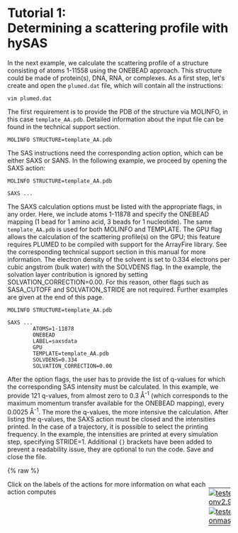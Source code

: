 # Tutorial 1:<br>Determining a scattering profile with hySAS 

In the next example, we calculate the scattering profile of a structure consisting of atoms 1-11558 using the ONEBEAD approach. This structure could be made of protein(s), DNA, RNA, or complexes. As a first step, let's create and open the `plumed.dat` file, which will contain all the instructions:

```
vim plumed.dat
```
The first requirement is to provide the PDB of the structure via MOLINFO, in this case `template_AA.pdb`. Detailed information about the input file can be found in the technical support section.
```
MOLINFO STRUCTURE=template_AA.pdb
```
The SAS instructions need the corresponding action option, which can be either SAXS or SANS. In the following example, we proceed by opening the SAXS action:
```
MOLINFO STRUCTURE=template_AA.pdb

SAXS ...
```
The SAXS calculation options must be listed with the appropriate flags, in any order. Here, we include atoms 1-11878 and specify the ONEBEAD mapping (1 bead for 1 amino acid, 3 beads for 1 nucleotide). The same `template_AA.pdb` is used for both MOLINFO and TEMPLATE. The GPU flag allows the calculation of the scattering profile(s) on the GPU; this feature requires PLUMED to be compiled with support for the ArrayFire library. See the corresponding technical support section in this manual for more information. The electron density of the solvent is set to 0.334 electrons per cubic angstrom (bulk water) with the SOLVDENS flag. In the example, the solvation layer contribution is ignored by setting SOLVATION_CORRECTION=0.00. For this reason, other flags such as SASA_CUTOFF and SOLVATION_STRIDE are not required. Further examples are given at the end of this page.

```
MOLINFO STRUCTURE=template_AA.pdb

SAXS ...
        ATOMS=1-11878
        ONEBEAD
        LABEL=saxsdata
        GPU
        TEMPLATE=template_AA.pdb
        SOLVDENS=0.334
        SOLVATION_CORRECTION=0.00
```
After the option flags, the user has to provide the list of q-values for which the corresponding SAS intensity must be calculated. In this example, we provide 121 q-values, from almost zero to 0.3 Å<sup>-1</sup> (which corresponds to the maximum momentum transfer available for the ONEBEAD mapping), every 0.0025 Å<sup>-1</sup>. The more the q-values, the more intensive the calculation. After listing the q-values, the SAXS action must be closed and the intensities printed. In the case of a trajectory, it is possible to select the printing frequency. In the example, the intensities are printed at every simulation step, specifying STRIDE=1. Additional `{}` brackets have been added to prevent a readability issue, they are optional to run the code. Save and close the file.

{% raw %}
<div style="width: 100%; float:left">
<div style="width: 90%; float:left" id="value_details_01.md_working_1.dat"> Click on the labels of the actions for more information on what each action computes </div>
<div style="width: 10%; float:left"><table><tr><td style="padding:1px"><a href="01.md_working_1.dat.plumed.stderr"><img src="https://img.shields.io/badge/v2.9-passing-green.svg" alt="tested onv2.9" /></a></td></tr><tr><td style="padding:1px"><a href="01.md_working_1.dat.plumed_master.stderr"><img src="https://img.shields.io/badge/master-passing-green.svg" alt="tested onmaster" /></a></td></tr></table></div></div>
<pre style="width=97%;">
<div class="tooltip" style="color:green">MOLINFO<div class="right">This command is used to provide information on the molecules that are present in your system. <a href="https://www.plumed.org/doc-master/user-doc/html/_m_o_l_i_n_f_o.html" style="color:green">More details</a><i></i></div></div> <div class="tooltip">STRUCTURE<div class="right">a file in pdb format containing a reference structure<i></i></div></div>=template_AA.pdb
<br/><span id="01.md_working_1.datdefsaxsdata_short"><span style="display:none;" id="01.md_working_1.dat">The MOLINFO action with label <b></b> calculates something</span><div class="tooltip" style="color:green">SAXS<div class="right">Calculates SAXS intensity. This action has <a class="toggler" href='javascript:;' onclick='toggleDisplay("01.md_working_1.datdefsaxsdata");'>hidden defaults</a>. <a href="https://www.plumed.org/doc-master/user-doc/html/_s_a_x_s.html">More details</a><i></i></div></div> ...
        <div class="tooltip">ATOMS<div class="right">The atoms to be included in the calculation, e<i></i></div></div>=1-11878
        <div class="tooltip">ONEBEAD<div class="right"> calculate SAXS for a single bead model<i></i></div></div>
        <div class="tooltip">LABEL<div class="right">a label for the action so that its output can be referenced in the input to other actions<i></i></div></div>=<b name="01.md_working_1.datsaxsdata" onclick='showPath("01.md_working_1.dat","01.md_working_1.datsaxsdata","01.md_working_1.datsaxsdata","black")'>saxsdata</b><span style="display:none;" id="01.md_working_1.datsaxsdata">The SAXS action with label <b>saxsdata</b> calculates the following quantities:<table  align="center" frame="void" width="95%" cellpadding="5%"><tr><td width="5%"><b> Quantity </b>  </td><td width="5%"><b> Type </b>  </td><td><b> Description </b> </td></tr><tr><td width="5%">saxsdata.q-0</td><td width="5%"><font color="black">scalar</font></td><td>The # SAXS of q  This is the 0th of these quantities</td></tr><tr><td width="5%">saxsdata.q-1</td><td width="5%"><font color="black">scalar</font></td><td>The # SAXS of q  This is the 1th of these quantities</td></tr><tr><td width="5%">saxsdata.q-2</td><td width="5%"><font color="black">scalar</font></td><td>The # SAXS of q  This is the 2th of these quantities</td></tr><tr><td width="5%">saxsdata.q-3</td><td width="5%"><font color="black">scalar</font></td><td>The # SAXS of q  This is the 3th of these quantities</td></tr><tr><td width="5%">saxsdata.q-4</td><td width="5%"><font color="black">scalar</font></td><td>The # SAXS of q  This is the 4th of these quantities</td></tr><tr><td width="5%">saxsdata.q-5</td><td width="5%"><font color="black">scalar</font></td><td>The # SAXS of q  This is the 5th of these quantities</td></tr><tr><td width="5%">saxsdata.q-6</td><td width="5%"><font color="black">scalar</font></td><td>The # SAXS of q  This is the 6th of these quantities</td></tr><tr><td width="5%">saxsdata.q-7</td><td width="5%"><font color="black">scalar</font></td><td>The # SAXS of q  This is the 7th of these quantities</td></tr><tr><td width="5%">saxsdata.q-8</td><td width="5%"><font color="black">scalar</font></td><td>The # SAXS of q  This is the 8th of these quantities</td></tr><tr><td width="5%">saxsdata.q-9</td><td width="5%"><font color="black">scalar</font></td><td>The # SAXS of q  This is the 9th of these quantities</td></tr><tr><td width="5%">saxsdata.q-10</td><td width="5%"><font color="black">scalar</font></td><td>The # SAXS of q  This is the 10th of these quantities</td></tr><tr><td width="5%">saxsdata.q-11</td><td width="5%"><font color="black">scalar</font></td><td>The # SAXS of q  This is the 11th of these quantities</td></tr><tr><td width="5%">saxsdata.q-12</td><td width="5%"><font color="black">scalar</font></td><td>The # SAXS of q  This is the 12th of these quantities</td></tr><tr><td width="5%">saxsdata.q-13</td><td width="5%"><font color="black">scalar</font></td><td>The # SAXS of q  This is the 13th of these quantities</td></tr><tr><td width="5%">saxsdata.q-14</td><td width="5%"><font color="black">scalar</font></td><td>The # SAXS of q  This is the 14th of these quantities</td></tr><tr><td width="5%">saxsdata.q-15</td><td width="5%"><font color="black">scalar</font></td><td>The # SAXS of q  This is the 15th of these quantities</td></tr><tr><td width="5%">saxsdata.q-16</td><td width="5%"><font color="black">scalar</font></td><td>The # SAXS of q  This is the 16th of these quantities</td></tr><tr><td width="5%">saxsdata.q-17</td><td width="5%"><font color="black">scalar</font></td><td>The # SAXS of q  This is the 17th of these quantities</td></tr><tr><td width="5%">saxsdata.q-18</td><td width="5%"><font color="black">scalar</font></td><td>The # SAXS of q  This is the 18th of these quantities</td></tr><tr><td width="5%">saxsdata.q-19</td><td width="5%"><font color="black">scalar</font></td><td>The # SAXS of q  This is the 19th of these quantities</td></tr><tr><td width="5%">saxsdata.q-20</td><td width="5%"><font color="black">scalar</font></td><td>The # SAXS of q  This is the 20th of these quantities</td></tr><tr><td width="5%">saxsdata.q-21</td><td width="5%"><font color="black">scalar</font></td><td>The # SAXS of q  This is the 21th of these quantities</td></tr><tr><td width="5%">saxsdata.q-22</td><td width="5%"><font color="black">scalar</font></td><td>The # SAXS of q  This is the 22th of these quantities</td></tr><tr><td width="5%">saxsdata.q-23</td><td width="5%"><font color="black">scalar</font></td><td>The # SAXS of q  This is the 23th of these quantities</td></tr><tr><td width="5%">saxsdata.q-24</td><td width="5%"><font color="black">scalar</font></td><td>The # SAXS of q  This is the 24th of these quantities</td></tr><tr><td width="5%">saxsdata.q-25</td><td width="5%"><font color="black">scalar</font></td><td>The # SAXS of q  This is the 25th of these quantities</td></tr><tr><td width="5%">saxsdata.q-26</td><td width="5%"><font color="black">scalar</font></td><td>The # SAXS of q  This is the 26th of these quantities</td></tr><tr><td width="5%">saxsdata.q-27</td><td width="5%"><font color="black">scalar</font></td><td>The # SAXS of q  This is the 27th of these quantities</td></tr><tr><td width="5%">saxsdata.q-28</td><td width="5%"><font color="black">scalar</font></td><td>The # SAXS of q  This is the 28th of these quantities</td></tr><tr><td width="5%">saxsdata.q-29</td><td width="5%"><font color="black">scalar</font></td><td>The # SAXS of q  This is the 29th of these quantities</td></tr><tr><td width="5%">saxsdata.q-30</td><td width="5%"><font color="black">scalar</font></td><td>The # SAXS of q  This is the 30th of these quantities</td></tr><tr><td width="5%">saxsdata.q-31</td><td width="5%"><font color="black">scalar</font></td><td>The # SAXS of q  This is the 31th of these quantities</td></tr><tr><td width="5%">saxsdata.q-32</td><td width="5%"><font color="black">scalar</font></td><td>The # SAXS of q  This is the 32th of these quantities</td></tr><tr><td width="5%">saxsdata.q-33</td><td width="5%"><font color="black">scalar</font></td><td>The # SAXS of q  This is the 33th of these quantities</td></tr><tr><td width="5%">saxsdata.q-34</td><td width="5%"><font color="black">scalar</font></td><td>The # SAXS of q  This is the 34th of these quantities</td></tr><tr><td width="5%">saxsdata.q-35</td><td width="5%"><font color="black">scalar</font></td><td>The # SAXS of q  This is the 35th of these quantities</td></tr><tr><td width="5%">saxsdata.q-36</td><td width="5%"><font color="black">scalar</font></td><td>The # SAXS of q  This is the 36th of these quantities</td></tr><tr><td width="5%">saxsdata.q-37</td><td width="5%"><font color="black">scalar</font></td><td>The # SAXS of q  This is the 37th of these quantities</td></tr><tr><td width="5%">saxsdata.q-38</td><td width="5%"><font color="black">scalar</font></td><td>The # SAXS of q  This is the 38th of these quantities</td></tr><tr><td width="5%">saxsdata.q-39</td><td width="5%"><font color="black">scalar</font></td><td>The # SAXS of q  This is the 39th of these quantities</td></tr><tr><td width="5%">saxsdata.q-40</td><td width="5%"><font color="black">scalar</font></td><td>The # SAXS of q  This is the 40th of these quantities</td></tr><tr><td width="5%">saxsdata.q-41</td><td width="5%"><font color="black">scalar</font></td><td>The # SAXS of q  This is the 41th of these quantities</td></tr><tr><td width="5%">saxsdata.q-42</td><td width="5%"><font color="black">scalar</font></td><td>The # SAXS of q  This is the 42th of these quantities</td></tr><tr><td width="5%">saxsdata.q-43</td><td width="5%"><font color="black">scalar</font></td><td>The # SAXS of q  This is the 43th of these quantities</td></tr><tr><td width="5%">saxsdata.q-44</td><td width="5%"><font color="black">scalar</font></td><td>The # SAXS of q  This is the 44th of these quantities</td></tr><tr><td width="5%">saxsdata.q-45</td><td width="5%"><font color="black">scalar</font></td><td>The # SAXS of q  This is the 45th of these quantities</td></tr><tr><td width="5%">saxsdata.q-46</td><td width="5%"><font color="black">scalar</font></td><td>The # SAXS of q  This is the 46th of these quantities</td></tr><tr><td width="5%">saxsdata.q-47</td><td width="5%"><font color="black">scalar</font></td><td>The # SAXS of q  This is the 47th of these quantities</td></tr><tr><td width="5%">saxsdata.q-48</td><td width="5%"><font color="black">scalar</font></td><td>The # SAXS of q  This is the 48th of these quantities</td></tr><tr><td width="5%">saxsdata.q-49</td><td width="5%"><font color="black">scalar</font></td><td>The # SAXS of q  This is the 49th of these quantities</td></tr><tr><td width="5%">saxsdata.q-50</td><td width="5%"><font color="black">scalar</font></td><td>The # SAXS of q  This is the 50th of these quantities</td></tr><tr><td width="5%">saxsdata.q-51</td><td width="5%"><font color="black">scalar</font></td><td>The # SAXS of q  This is the 51th of these quantities</td></tr><tr><td width="5%">saxsdata.q-52</td><td width="5%"><font color="black">scalar</font></td><td>The # SAXS of q  This is the 52th of these quantities</td></tr><tr><td width="5%">saxsdata.q-53</td><td width="5%"><font color="black">scalar</font></td><td>The # SAXS of q  This is the 53th of these quantities</td></tr><tr><td width="5%">saxsdata.q-54</td><td width="5%"><font color="black">scalar</font></td><td>The # SAXS of q  This is the 54th of these quantities</td></tr><tr><td width="5%">saxsdata.q-55</td><td width="5%"><font color="black">scalar</font></td><td>The # SAXS of q  This is the 55th of these quantities</td></tr><tr><td width="5%">saxsdata.q-56</td><td width="5%"><font color="black">scalar</font></td><td>The # SAXS of q  This is the 56th of these quantities</td></tr><tr><td width="5%">saxsdata.q-57</td><td width="5%"><font color="black">scalar</font></td><td>The # SAXS of q  This is the 57th of these quantities</td></tr><tr><td width="5%">saxsdata.q-58</td><td width="5%"><font color="black">scalar</font></td><td>The # SAXS of q  This is the 58th of these quantities</td></tr><tr><td width="5%">saxsdata.q-59</td><td width="5%"><font color="black">scalar</font></td><td>The # SAXS of q  This is the 59th of these quantities</td></tr><tr><td width="5%">saxsdata.q-60</td><td width="5%"><font color="black">scalar</font></td><td>The # SAXS of q  This is the 60th of these quantities</td></tr><tr><td width="5%">saxsdata.q-61</td><td width="5%"><font color="black">scalar</font></td><td>The # SAXS of q  This is the 61th of these quantities</td></tr><tr><td width="5%">saxsdata.q-62</td><td width="5%"><font color="black">scalar</font></td><td>The # SAXS of q  This is the 62th of these quantities</td></tr><tr><td width="5%">saxsdata.q-63</td><td width="5%"><font color="black">scalar</font></td><td>The # SAXS of q  This is the 63th of these quantities</td></tr><tr><td width="5%">saxsdata.q-64</td><td width="5%"><font color="black">scalar</font></td><td>The # SAXS of q  This is the 64th of these quantities</td></tr><tr><td width="5%">saxsdata.q-65</td><td width="5%"><font color="black">scalar</font></td><td>The # SAXS of q  This is the 65th of these quantities</td></tr><tr><td width="5%">saxsdata.q-66</td><td width="5%"><font color="black">scalar</font></td><td>The # SAXS of q  This is the 66th of these quantities</td></tr><tr><td width="5%">saxsdata.q-67</td><td width="5%"><font color="black">scalar</font></td><td>The # SAXS of q  This is the 67th of these quantities</td></tr><tr><td width="5%">saxsdata.q-68</td><td width="5%"><font color="black">scalar</font></td><td>The # SAXS of q  This is the 68th of these quantities</td></tr><tr><td width="5%">saxsdata.q-69</td><td width="5%"><font color="black">scalar</font></td><td>The # SAXS of q  This is the 69th of these quantities</td></tr><tr><td width="5%">saxsdata.q-70</td><td width="5%"><font color="black">scalar</font></td><td>The # SAXS of q  This is the 70th of these quantities</td></tr><tr><td width="5%">saxsdata.q-71</td><td width="5%"><font color="black">scalar</font></td><td>The # SAXS of q  This is the 71th of these quantities</td></tr><tr><td width="5%">saxsdata.q-72</td><td width="5%"><font color="black">scalar</font></td><td>The # SAXS of q  This is the 72th of these quantities</td></tr><tr><td width="5%">saxsdata.q-73</td><td width="5%"><font color="black">scalar</font></td><td>The # SAXS of q  This is the 73th of these quantities</td></tr><tr><td width="5%">saxsdata.q-74</td><td width="5%"><font color="black">scalar</font></td><td>The # SAXS of q  This is the 74th of these quantities</td></tr><tr><td width="5%">saxsdata.q-75</td><td width="5%"><font color="black">scalar</font></td><td>The # SAXS of q  This is the 75th of these quantities</td></tr><tr><td width="5%">saxsdata.q-76</td><td width="5%"><font color="black">scalar</font></td><td>The # SAXS of q  This is the 76th of these quantities</td></tr><tr><td width="5%">saxsdata.q-77</td><td width="5%"><font color="black">scalar</font></td><td>The # SAXS of q  This is the 77th of these quantities</td></tr><tr><td width="5%">saxsdata.q-78</td><td width="5%"><font color="black">scalar</font></td><td>The # SAXS of q  This is the 78th of these quantities</td></tr><tr><td width="5%">saxsdata.q-79</td><td width="5%"><font color="black">scalar</font></td><td>The # SAXS of q  This is the 79th of these quantities</td></tr><tr><td width="5%">saxsdata.q-80</td><td width="5%"><font color="black">scalar</font></td><td>The # SAXS of q  This is the 80th of these quantities</td></tr><tr><td width="5%">saxsdata.q-81</td><td width="5%"><font color="black">scalar</font></td><td>The # SAXS of q  This is the 81th of these quantities</td></tr><tr><td width="5%">saxsdata.q-82</td><td width="5%"><font color="black">scalar</font></td><td>The # SAXS of q  This is the 82th of these quantities</td></tr><tr><td width="5%">saxsdata.q-83</td><td width="5%"><font color="black">scalar</font></td><td>The # SAXS of q  This is the 83th of these quantities</td></tr><tr><td width="5%">saxsdata.q-84</td><td width="5%"><font color="black">scalar</font></td><td>The # SAXS of q  This is the 84th of these quantities</td></tr><tr><td width="5%">saxsdata.q-85</td><td width="5%"><font color="black">scalar</font></td><td>The # SAXS of q  This is the 85th of these quantities</td></tr><tr><td width="5%">saxsdata.q-86</td><td width="5%"><font color="black">scalar</font></td><td>The # SAXS of q  This is the 86th of these quantities</td></tr><tr><td width="5%">saxsdata.q-87</td><td width="5%"><font color="black">scalar</font></td><td>The # SAXS of q  This is the 87th of these quantities</td></tr><tr><td width="5%">saxsdata.q-88</td><td width="5%"><font color="black">scalar</font></td><td>The # SAXS of q  This is the 88th of these quantities</td></tr><tr><td width="5%">saxsdata.q-89</td><td width="5%"><font color="black">scalar</font></td><td>The # SAXS of q  This is the 89th of these quantities</td></tr><tr><td width="5%">saxsdata.q-90</td><td width="5%"><font color="black">scalar</font></td><td>The # SAXS of q  This is the 90th of these quantities</td></tr><tr><td width="5%">saxsdata.q-91</td><td width="5%"><font color="black">scalar</font></td><td>The # SAXS of q  This is the 91th of these quantities</td></tr><tr><td width="5%">saxsdata.q-92</td><td width="5%"><font color="black">scalar</font></td><td>The # SAXS of q  This is the 92th of these quantities</td></tr><tr><td width="5%">saxsdata.q-93</td><td width="5%"><font color="black">scalar</font></td><td>The # SAXS of q  This is the 93th of these quantities</td></tr><tr><td width="5%">saxsdata.q-94</td><td width="5%"><font color="black">scalar</font></td><td>The # SAXS of q  This is the 94th of these quantities</td></tr><tr><td width="5%">saxsdata.q-95</td><td width="5%"><font color="black">scalar</font></td><td>The # SAXS of q  This is the 95th of these quantities</td></tr><tr><td width="5%">saxsdata.q-96</td><td width="5%"><font color="black">scalar</font></td><td>The # SAXS of q  This is the 96th of these quantities</td></tr><tr><td width="5%">saxsdata.q-97</td><td width="5%"><font color="black">scalar</font></td><td>The # SAXS of q  This is the 97th of these quantities</td></tr><tr><td width="5%">saxsdata.q-98</td><td width="5%"><font color="black">scalar</font></td><td>The # SAXS of q  This is the 98th of these quantities</td></tr><tr><td width="5%">saxsdata.q-99</td><td width="5%"><font color="black">scalar</font></td><td>The # SAXS of q  This is the 99th of these quantities</td></tr><tr><td width="5%">saxsdata.q-100</td><td width="5%"><font color="black">scalar</font></td><td>The # SAXS of q  This is the 100th of these quantities</td></tr><tr><td width="5%">saxsdata.q-101</td><td width="5%"><font color="black">scalar</font></td><td>The # SAXS of q  This is the 101th of these quantities</td></tr><tr><td width="5%">saxsdata.q-102</td><td width="5%"><font color="black">scalar</font></td><td>The # SAXS of q  This is the 102th of these quantities</td></tr><tr><td width="5%">saxsdata.q-103</td><td width="5%"><font color="black">scalar</font></td><td>The # SAXS of q  This is the 103th of these quantities</td></tr><tr><td width="5%">saxsdata.q-104</td><td width="5%"><font color="black">scalar</font></td><td>The # SAXS of q  This is the 104th of these quantities</td></tr><tr><td width="5%">saxsdata.q-105</td><td width="5%"><font color="black">scalar</font></td><td>The # SAXS of q  This is the 105th of these quantities</td></tr><tr><td width="5%">saxsdata.q-106</td><td width="5%"><font color="black">scalar</font></td><td>The # SAXS of q  This is the 106th of these quantities</td></tr><tr><td width="5%">saxsdata.q-107</td><td width="5%"><font color="black">scalar</font></td><td>The # SAXS of q  This is the 107th of these quantities</td></tr><tr><td width="5%">saxsdata.q-108</td><td width="5%"><font color="black">scalar</font></td><td>The # SAXS of q  This is the 108th of these quantities</td></tr><tr><td width="5%">saxsdata.q-109</td><td width="5%"><font color="black">scalar</font></td><td>The # SAXS of q  This is the 109th of these quantities</td></tr><tr><td width="5%">saxsdata.q-110</td><td width="5%"><font color="black">scalar</font></td><td>The # SAXS of q  This is the 110th of these quantities</td></tr><tr><td width="5%">saxsdata.q-111</td><td width="5%"><font color="black">scalar</font></td><td>The # SAXS of q  This is the 111th of these quantities</td></tr><tr><td width="5%">saxsdata.q-112</td><td width="5%"><font color="black">scalar</font></td><td>The # SAXS of q  This is the 112th of these quantities</td></tr><tr><td width="5%">saxsdata.q-113</td><td width="5%"><font color="black">scalar</font></td><td>The # SAXS of q  This is the 113th of these quantities</td></tr><tr><td width="5%">saxsdata.q-114</td><td width="5%"><font color="black">scalar</font></td><td>The # SAXS of q  This is the 114th of these quantities</td></tr><tr><td width="5%">saxsdata.q-115</td><td width="5%"><font color="black">scalar</font></td><td>The # SAXS of q  This is the 115th of these quantities</td></tr><tr><td width="5%">saxsdata.q-116</td><td width="5%"><font color="black">scalar</font></td><td>The # SAXS of q  This is the 116th of these quantities</td></tr><tr><td width="5%">saxsdata.q-117</td><td width="5%"><font color="black">scalar</font></td><td>The # SAXS of q  This is the 117th of these quantities</td></tr><tr><td width="5%">saxsdata.q-118</td><td width="5%"><font color="black">scalar</font></td><td>The # SAXS of q  This is the 118th of these quantities</td></tr><tr><td width="5%">saxsdata.q-119</td><td width="5%"><font color="black">scalar</font></td><td>The # SAXS of q  This is the 119th of these quantities</td></tr><tr><td width="5%">saxsdata.q-120</td><td width="5%"><font color="black">scalar</font></td><td>The # SAXS of q  This is the 120th of these quantities</td></tr></table></span>
        <span style="color:blue" class="comment">#GPU            #This flag requires PLUMED to be compiled with Arrayfire</span>
        <div class="tooltip">TEMPLATE<div class="right"> A PDB file is required for ONEBEAD mapping<i></i></div></div>=template_AA.pdb
        <div class="tooltip">SOLVDENS<div class="right"> Density of the solvent to be used for the correction of atomistic form factors<i></i></div></div>=0.334
        <div class="tooltip">SOLVATION_CORRECTION<div class="right"> Solvation layer electron density correction (ONEBEAD only)<i></i></div></div>=0.00

<div class="tooltip">QVALUE1<div class="right">Selected scattering lengths in inverse angstroms are given as QVALUE1, QVALUE2, <i></i></div></div>=0.0000000001
<div class="tooltip">QVALUE2<div class="right">Selected scattering lengths in inverse angstroms are given as QVALUE1, QVALUE2, <i></i></div></div>=0.0025
<div class="tooltip">QVALUE3<div class="right">Selected scattering lengths in inverse angstroms are given as QVALUE1, QVALUE2, <i></i></div></div>=0.0050
<div class="tooltip">QVALUE4<div class="right">Selected scattering lengths in inverse angstroms are given as QVALUE1, QVALUE2, <i></i></div></div>=0.0075
<div class="tooltip">QVALUE5<div class="right">Selected scattering lengths in inverse angstroms are given as QVALUE1, QVALUE2, <i></i></div></div>=0.0100
<div class="tooltip">QVALUE6<div class="right">Selected scattering lengths in inverse angstroms are given as QVALUE1, QVALUE2, <i></i></div></div>=0.0125
<div class="tooltip">QVALUE7<div class="right">Selected scattering lengths in inverse angstroms are given as QVALUE1, QVALUE2, <i></i></div></div>=0.0150
<div class="tooltip">QVALUE8<div class="right">Selected scattering lengths in inverse angstroms are given as QVALUE1, QVALUE2, <i></i></div></div>=0.0175
<div class="tooltip">QVALUE9<div class="right">Selected scattering lengths in inverse angstroms are given as QVALUE1, QVALUE2, <i></i></div></div>=0.0200
<div class="tooltip">QVALUE10<div class="right">Selected scattering lengths in inverse angstroms are given as QVALUE1, QVALUE2, <i></i></div></div>=0.0225
<div class="tooltip">QVALUE11<div class="right">Selected scattering lengths in inverse angstroms are given as QVALUE1, QVALUE2, <i></i></div></div>=0.0250
<div class="tooltip">QVALUE12<div class="right">Selected scattering lengths in inverse angstroms are given as QVALUE1, QVALUE2, <i></i></div></div>=0.0275
<div class="tooltip">QVALUE13<div class="right">Selected scattering lengths in inverse angstroms are given as QVALUE1, QVALUE2, <i></i></div></div>=0.0300
<div class="tooltip">QVALUE14<div class="right">Selected scattering lengths in inverse angstroms are given as QVALUE1, QVALUE2, <i></i></div></div>=0.0325
<div class="tooltip">QVALUE15<div class="right">Selected scattering lengths in inverse angstroms are given as QVALUE1, QVALUE2, <i></i></div></div>=0.0350
<div class="tooltip">QVALUE16<div class="right">Selected scattering lengths in inverse angstroms are given as QVALUE1, QVALUE2, <i></i></div></div>=0.0375
<div class="tooltip">QVALUE17<div class="right">Selected scattering lengths in inverse angstroms are given as QVALUE1, QVALUE2, <i></i></div></div>=0.0400
<div class="tooltip">QVALUE18<div class="right">Selected scattering lengths in inverse angstroms are given as QVALUE1, QVALUE2, <i></i></div></div>=0.0425
<div class="tooltip">QVALUE19<div class="right">Selected scattering lengths in inverse angstroms are given as QVALUE1, QVALUE2, <i></i></div></div>=0.0450
<div class="tooltip">QVALUE20<div class="right">Selected scattering lengths in inverse angstroms are given as QVALUE1, QVALUE2, <i></i></div></div>=0.0475
<div class="tooltip">QVALUE21<div class="right">Selected scattering lengths in inverse angstroms are given as QVALUE1, QVALUE2, <i></i></div></div>=0.0500
<div class="tooltip">QVALUE22<div class="right">Selected scattering lengths in inverse angstroms are given as QVALUE1, QVALUE2, <i></i></div></div>=0.0525
<div class="tooltip">QVALUE23<div class="right">Selected scattering lengths in inverse angstroms are given as QVALUE1, QVALUE2, <i></i></div></div>=0.0550
<div class="tooltip">QVALUE24<div class="right">Selected scattering lengths in inverse angstroms are given as QVALUE1, QVALUE2, <i></i></div></div>=0.0575
<div class="tooltip">QVALUE25<div class="right">Selected scattering lengths in inverse angstroms are given as QVALUE1, QVALUE2, <i></i></div></div>=0.0600
<div class="tooltip">QVALUE26<div class="right">Selected scattering lengths in inverse angstroms are given as QVALUE1, QVALUE2, <i></i></div></div>=0.0625
<div class="tooltip">QVALUE27<div class="right">Selected scattering lengths in inverse angstroms are given as QVALUE1, QVALUE2, <i></i></div></div>=0.0650
<div class="tooltip">QVALUE28<div class="right">Selected scattering lengths in inverse angstroms are given as QVALUE1, QVALUE2, <i></i></div></div>=0.0675
<div class="tooltip">QVALUE29<div class="right">Selected scattering lengths in inverse angstroms are given as QVALUE1, QVALUE2, <i></i></div></div>=0.0700
<div class="tooltip">QVALUE30<div class="right">Selected scattering lengths in inverse angstroms are given as QVALUE1, QVALUE2, <i></i></div></div>=0.0725
<div class="tooltip">QVALUE31<div class="right">Selected scattering lengths in inverse angstroms are given as QVALUE1, QVALUE2, <i></i></div></div>=0.0750
<div class="tooltip">QVALUE32<div class="right">Selected scattering lengths in inverse angstroms are given as QVALUE1, QVALUE2, <i></i></div></div>=0.0775
<div class="tooltip">QVALUE33<div class="right">Selected scattering lengths in inverse angstroms are given as QVALUE1, QVALUE2, <i></i></div></div>=0.0800
<div class="tooltip">QVALUE34<div class="right">Selected scattering lengths in inverse angstroms are given as QVALUE1, QVALUE2, <i></i></div></div>=0.0825
<div class="tooltip">QVALUE35<div class="right">Selected scattering lengths in inverse angstroms are given as QVALUE1, QVALUE2, <i></i></div></div>=0.0850
<div class="tooltip">QVALUE36<div class="right">Selected scattering lengths in inverse angstroms are given as QVALUE1, QVALUE2, <i></i></div></div>=0.0875
<div class="tooltip">QVALUE37<div class="right">Selected scattering lengths in inverse angstroms are given as QVALUE1, QVALUE2, <i></i></div></div>=0.0900
<div class="tooltip">QVALUE38<div class="right">Selected scattering lengths in inverse angstroms are given as QVALUE1, QVALUE2, <i></i></div></div>=0.0925
<div class="tooltip">QVALUE39<div class="right">Selected scattering lengths in inverse angstroms are given as QVALUE1, QVALUE2, <i></i></div></div>=0.0950
<div class="tooltip">QVALUE40<div class="right">Selected scattering lengths in inverse angstroms are given as QVALUE1, QVALUE2, <i></i></div></div>=0.0975
<div class="tooltip">QVALUE41<div class="right">Selected scattering lengths in inverse angstroms are given as QVALUE1, QVALUE2, <i></i></div></div>=0.1000
<div class="tooltip">QVALUE42<div class="right">Selected scattering lengths in inverse angstroms are given as QVALUE1, QVALUE2, <i></i></div></div>=0.1025
<div class="tooltip">QVALUE43<div class="right">Selected scattering lengths in inverse angstroms are given as QVALUE1, QVALUE2, <i></i></div></div>=0.1050
<div class="tooltip">QVALUE44<div class="right">Selected scattering lengths in inverse angstroms are given as QVALUE1, QVALUE2, <i></i></div></div>=0.1075
<div class="tooltip">QVALUE45<div class="right">Selected scattering lengths in inverse angstroms are given as QVALUE1, QVALUE2, <i></i></div></div>=0.1100
<div class="tooltip">QVALUE46<div class="right">Selected scattering lengths in inverse angstroms are given as QVALUE1, QVALUE2, <i></i></div></div>=0.1125
<div class="tooltip">QVALUE47<div class="right">Selected scattering lengths in inverse angstroms are given as QVALUE1, QVALUE2, <i></i></div></div>=0.1150
<div class="tooltip">QVALUE48<div class="right">Selected scattering lengths in inverse angstroms are given as QVALUE1, QVALUE2, <i></i></div></div>=0.1175
<div class="tooltip">QVALUE49<div class="right">Selected scattering lengths in inverse angstroms are given as QVALUE1, QVALUE2, <i></i></div></div>=0.1200
<div class="tooltip">QVALUE50<div class="right">Selected scattering lengths in inverse angstroms are given as QVALUE1, QVALUE2, <i></i></div></div>=0.1225
<div class="tooltip">QVALUE51<div class="right">Selected scattering lengths in inverse angstroms are given as QVALUE1, QVALUE2, <i></i></div></div>=0.1250
<div class="tooltip">QVALUE52<div class="right">Selected scattering lengths in inverse angstroms are given as QVALUE1, QVALUE2, <i></i></div></div>=0.1275
<div class="tooltip">QVALUE53<div class="right">Selected scattering lengths in inverse angstroms are given as QVALUE1, QVALUE2, <i></i></div></div>=0.1300
<div class="tooltip">QVALUE54<div class="right">Selected scattering lengths in inverse angstroms are given as QVALUE1, QVALUE2, <i></i></div></div>=0.1325
<div class="tooltip">QVALUE55<div class="right">Selected scattering lengths in inverse angstroms are given as QVALUE1, QVALUE2, <i></i></div></div>=0.1350
<div class="tooltip">QVALUE56<div class="right">Selected scattering lengths in inverse angstroms are given as QVALUE1, QVALUE2, <i></i></div></div>=0.1375
<div class="tooltip">QVALUE57<div class="right">Selected scattering lengths in inverse angstroms are given as QVALUE1, QVALUE2, <i></i></div></div>=0.1400
<div class="tooltip">QVALUE58<div class="right">Selected scattering lengths in inverse angstroms are given as QVALUE1, QVALUE2, <i></i></div></div>=0.1425
<div class="tooltip">QVALUE59<div class="right">Selected scattering lengths in inverse angstroms are given as QVALUE1, QVALUE2, <i></i></div></div>=0.1450
<div class="tooltip">QVALUE60<div class="right">Selected scattering lengths in inverse angstroms are given as QVALUE1, QVALUE2, <i></i></div></div>=0.1475
<div class="tooltip">QVALUE61<div class="right">Selected scattering lengths in inverse angstroms are given as QVALUE1, QVALUE2, <i></i></div></div>=0.1500
<div class="tooltip">QVALUE62<div class="right">Selected scattering lengths in inverse angstroms are given as QVALUE1, QVALUE2, <i></i></div></div>=0.1525
<div class="tooltip">QVALUE63<div class="right">Selected scattering lengths in inverse angstroms are given as QVALUE1, QVALUE2, <i></i></div></div>=0.1550
<div class="tooltip">QVALUE64<div class="right">Selected scattering lengths in inverse angstroms are given as QVALUE1, QVALUE2, <i></i></div></div>=0.1575
<div class="tooltip">QVALUE65<div class="right">Selected scattering lengths in inverse angstroms are given as QVALUE1, QVALUE2, <i></i></div></div>=0.1600
<div class="tooltip">QVALUE66<div class="right">Selected scattering lengths in inverse angstroms are given as QVALUE1, QVALUE2, <i></i></div></div>=0.1625
<div class="tooltip">QVALUE67<div class="right">Selected scattering lengths in inverse angstroms are given as QVALUE1, QVALUE2, <i></i></div></div>=0.1650
<div class="tooltip">QVALUE68<div class="right">Selected scattering lengths in inverse angstroms are given as QVALUE1, QVALUE2, <i></i></div></div>=0.1675
<div class="tooltip">QVALUE69<div class="right">Selected scattering lengths in inverse angstroms are given as QVALUE1, QVALUE2, <i></i></div></div>=0.1700
<div class="tooltip">QVALUE70<div class="right">Selected scattering lengths in inverse angstroms are given as QVALUE1, QVALUE2, <i></i></div></div>=0.1725
<div class="tooltip">QVALUE71<div class="right">Selected scattering lengths in inverse angstroms are given as QVALUE1, QVALUE2, <i></i></div></div>=0.1750
<div class="tooltip">QVALUE72<div class="right">Selected scattering lengths in inverse angstroms are given as QVALUE1, QVALUE2, <i></i></div></div>=0.1775
<div class="tooltip">QVALUE73<div class="right">Selected scattering lengths in inverse angstroms are given as QVALUE1, QVALUE2, <i></i></div></div>=0.1800
<div class="tooltip">QVALUE74<div class="right">Selected scattering lengths in inverse angstroms are given as QVALUE1, QVALUE2, <i></i></div></div>=0.1825
<div class="tooltip">QVALUE75<div class="right">Selected scattering lengths in inverse angstroms are given as QVALUE1, QVALUE2, <i></i></div></div>=0.1850
<div class="tooltip">QVALUE76<div class="right">Selected scattering lengths in inverse angstroms are given as QVALUE1, QVALUE2, <i></i></div></div>=0.1875
<div class="tooltip">QVALUE77<div class="right">Selected scattering lengths in inverse angstroms are given as QVALUE1, QVALUE2, <i></i></div></div>=0.1900
<div class="tooltip">QVALUE78<div class="right">Selected scattering lengths in inverse angstroms are given as QVALUE1, QVALUE2, <i></i></div></div>=0.1925
<div class="tooltip">QVALUE79<div class="right">Selected scattering lengths in inverse angstroms are given as QVALUE1, QVALUE2, <i></i></div></div>=0.1950
<div class="tooltip">QVALUE80<div class="right">Selected scattering lengths in inverse angstroms are given as QVALUE1, QVALUE2, <i></i></div></div>=0.1975
<div class="tooltip">QVALUE81<div class="right">Selected scattering lengths in inverse angstroms are given as QVALUE1, QVALUE2, <i></i></div></div>=0.2000
<div class="tooltip">QVALUE82<div class="right">Selected scattering lengths in inverse angstroms are given as QVALUE1, QVALUE2, <i></i></div></div>=0.2025
<div class="tooltip">QVALUE83<div class="right">Selected scattering lengths in inverse angstroms are given as QVALUE1, QVALUE2, <i></i></div></div>=0.2050
<div class="tooltip">QVALUE84<div class="right">Selected scattering lengths in inverse angstroms are given as QVALUE1, QVALUE2, <i></i></div></div>=0.2075
<div class="tooltip">QVALUE85<div class="right">Selected scattering lengths in inverse angstroms are given as QVALUE1, QVALUE2, <i></i></div></div>=0.2100
<div class="tooltip">QVALUE86<div class="right">Selected scattering lengths in inverse angstroms are given as QVALUE1, QVALUE2, <i></i></div></div>=0.2125
<div class="tooltip">QVALUE87<div class="right">Selected scattering lengths in inverse angstroms are given as QVALUE1, QVALUE2, <i></i></div></div>=0.2150
<div class="tooltip">QVALUE88<div class="right">Selected scattering lengths in inverse angstroms are given as QVALUE1, QVALUE2, <i></i></div></div>=0.2175
<div class="tooltip">QVALUE89<div class="right">Selected scattering lengths in inverse angstroms are given as QVALUE1, QVALUE2, <i></i></div></div>=0.2200
<div class="tooltip">QVALUE90<div class="right">Selected scattering lengths in inverse angstroms are given as QVALUE1, QVALUE2, <i></i></div></div>=0.2225
<div class="tooltip">QVALUE91<div class="right">Selected scattering lengths in inverse angstroms are given as QVALUE1, QVALUE2, <i></i></div></div>=0.2250
<div class="tooltip">QVALUE92<div class="right">Selected scattering lengths in inverse angstroms are given as QVALUE1, QVALUE2, <i></i></div></div>=0.2275
<div class="tooltip">QVALUE93<div class="right">Selected scattering lengths in inverse angstroms are given as QVALUE1, QVALUE2, <i></i></div></div>=0.2300
<div class="tooltip">QVALUE94<div class="right">Selected scattering lengths in inverse angstroms are given as QVALUE1, QVALUE2, <i></i></div></div>=0.2325
<div class="tooltip">QVALUE95<div class="right">Selected scattering lengths in inverse angstroms are given as QVALUE1, QVALUE2, <i></i></div></div>=0.2350
<div class="tooltip">QVALUE96<div class="right">Selected scattering lengths in inverse angstroms are given as QVALUE1, QVALUE2, <i></i></div></div>=0.2375
<div class="tooltip">QVALUE97<div class="right">Selected scattering lengths in inverse angstroms are given as QVALUE1, QVALUE2, <i></i></div></div>=0.2400
<div class="tooltip">QVALUE98<div class="right">Selected scattering lengths in inverse angstroms are given as QVALUE1, QVALUE2, <i></i></div></div>=0.2425
<div class="tooltip">QVALUE99<div class="right">Selected scattering lengths in inverse angstroms are given as QVALUE1, QVALUE2, <i></i></div></div>=0.2450
<div class="tooltip">QVALUE100<div class="right">Selected scattering lengths in inverse angstroms are given as QVALUE1, QVALUE2, <i></i></div></div>=0.2475
<div class="tooltip">QVALUE101<div class="right">Selected scattering lengths in inverse angstroms are given as QVALUE1, QVALUE2, <i></i></div></div>=0.2500
<div class="tooltip">QVALUE102<div class="right">Selected scattering lengths in inverse angstroms are given as QVALUE1, QVALUE2, <i></i></div></div>=0.2525
<div class="tooltip">QVALUE103<div class="right">Selected scattering lengths in inverse angstroms are given as QVALUE1, QVALUE2, <i></i></div></div>=0.2550
<div class="tooltip">QVALUE104<div class="right">Selected scattering lengths in inverse angstroms are given as QVALUE1, QVALUE2, <i></i></div></div>=0.2575
<div class="tooltip">QVALUE105<div class="right">Selected scattering lengths in inverse angstroms are given as QVALUE1, QVALUE2, <i></i></div></div>=0.2600
<div class="tooltip">QVALUE106<div class="right">Selected scattering lengths in inverse angstroms are given as QVALUE1, QVALUE2, <i></i></div></div>=0.2625
<div class="tooltip">QVALUE107<div class="right">Selected scattering lengths in inverse angstroms are given as QVALUE1, QVALUE2, <i></i></div></div>=0.2650
<div class="tooltip">QVALUE108<div class="right">Selected scattering lengths in inverse angstroms are given as QVALUE1, QVALUE2, <i></i></div></div>=0.2675
<div class="tooltip">QVALUE109<div class="right">Selected scattering lengths in inverse angstroms are given as QVALUE1, QVALUE2, <i></i></div></div>=0.2700
<div class="tooltip">QVALUE110<div class="right">Selected scattering lengths in inverse angstroms are given as QVALUE1, QVALUE2, <i></i></div></div>=0.2725
<div class="tooltip">QVALUE111<div class="right">Selected scattering lengths in inverse angstroms are given as QVALUE1, QVALUE2, <i></i></div></div>=0.2750
<div class="tooltip">QVALUE112<div class="right">Selected scattering lengths in inverse angstroms are given as QVALUE1, QVALUE2, <i></i></div></div>=0.2775
<div class="tooltip">QVALUE113<div class="right">Selected scattering lengths in inverse angstroms are given as QVALUE1, QVALUE2, <i></i></div></div>=0.2800
<div class="tooltip">QVALUE114<div class="right">Selected scattering lengths in inverse angstroms are given as QVALUE1, QVALUE2, <i></i></div></div>=0.2825
<div class="tooltip">QVALUE115<div class="right">Selected scattering lengths in inverse angstroms are given as QVALUE1, QVALUE2, <i></i></div></div>=0.2850
<div class="tooltip">QVALUE116<div class="right">Selected scattering lengths in inverse angstroms are given as QVALUE1, QVALUE2, <i></i></div></div>=0.2875
<div class="tooltip">QVALUE117<div class="right">Selected scattering lengths in inverse angstroms are given as QVALUE1, QVALUE2, <i></i></div></div>=0.2900
<div class="tooltip">QVALUE118<div class="right">Selected scattering lengths in inverse angstroms are given as QVALUE1, QVALUE2, <i></i></div></div>=0.2925
<div class="tooltip">QVALUE119<div class="right">Selected scattering lengths in inverse angstroms are given as QVALUE1, QVALUE2, <i></i></div></div>=0.2950
<div class="tooltip">QVALUE120<div class="right">Selected scattering lengths in inverse angstroms are given as QVALUE1, QVALUE2, <i></i></div></div>=0.2975
<div class="tooltip">QVALUE121<div class="right">Selected scattering lengths in inverse angstroms are given as QVALUE1, QVALUE2, <i></i></div></div>=0.3000

... SAXS
</span><span id="01.md_working_1.datdefsaxsdata_long" style="display:none;"><div class="tooltip" style="color:green">SAXS<div class="right">Calculates SAXS intensity. This action uses the <a class="toggler" href='javascript:;' onclick='toggleDisplay("01.md_working_1.datdefsaxsdata");'>defaults shown here</a>. <a href="https://www.plumed.org/doc-master/user-doc/html/_s_a_x_s.html">More details</a><i></i></div></div> ...
        <div class="tooltip">ATOMS<div class="right">The atoms to be included in the calculation, e<i></i></div></div>=1-11878
        <div class="tooltip">ONEBEAD<div class="right"> calculate SAXS for a single bead model<i></i></div></div>
        <div class="tooltip">LABEL<div class="right">a label for the action so that its output can be referenced in the input to other actions<i></i></div></div>=<b name="01.md_working_1.datsaxsdata" onclick='showPath("01.md_working_1.dat","01.md_working_1.datsaxsdata","01.md_working_1.datsaxsdata","black")'>saxsdata</b>
        <span style="color:blue" class="comment">#GPU            #This flag requires PLUMED to be compiled with Arrayfire</span>
        <div class="tooltip">TEMPLATE<div class="right"> A PDB file is required for ONEBEAD mapping<i></i></div></div>=template_AA.pdb
        <div class="tooltip">SOLVDENS<div class="right"> Density of the solvent to be used for the correction of atomistic form factors<i></i></div></div>=0.334
        <div class="tooltip">SOLVATION_CORRECTION<div class="right"> Solvation layer electron density correction (ONEBEAD only)<i></i></div></div>=0.00

<div class="tooltip">QVALUE1<div class="right">Selected scattering lengths in inverse angstroms are given as QVALUE1, QVALUE2, <i></i></div></div>=0.0000000001
<div class="tooltip">QVALUE2<div class="right">Selected scattering lengths in inverse angstroms are given as QVALUE1, QVALUE2, <i></i></div></div>=0.0025
<div class="tooltip">QVALUE3<div class="right">Selected scattering lengths in inverse angstroms are given as QVALUE1, QVALUE2, <i></i></div></div>=0.0050
<div class="tooltip">QVALUE4<div class="right">Selected scattering lengths in inverse angstroms are given as QVALUE1, QVALUE2, <i></i></div></div>=0.0075
<div class="tooltip">QVALUE5<div class="right">Selected scattering lengths in inverse angstroms are given as QVALUE1, QVALUE2, <i></i></div></div>=0.0100
<div class="tooltip">QVALUE6<div class="right">Selected scattering lengths in inverse angstroms are given as QVALUE1, QVALUE2, <i></i></div></div>=0.0125
<div class="tooltip">QVALUE7<div class="right">Selected scattering lengths in inverse angstroms are given as QVALUE1, QVALUE2, <i></i></div></div>=0.0150
<div class="tooltip">QVALUE8<div class="right">Selected scattering lengths in inverse angstroms are given as QVALUE1, QVALUE2, <i></i></div></div>=0.0175
<div class="tooltip">QVALUE9<div class="right">Selected scattering lengths in inverse angstroms are given as QVALUE1, QVALUE2, <i></i></div></div>=0.0200
<div class="tooltip">QVALUE10<div class="right">Selected scattering lengths in inverse angstroms are given as QVALUE1, QVALUE2, <i></i></div></div>=0.0225
<div class="tooltip">QVALUE11<div class="right">Selected scattering lengths in inverse angstroms are given as QVALUE1, QVALUE2, <i></i></div></div>=0.0250
<div class="tooltip">QVALUE12<div class="right">Selected scattering lengths in inverse angstroms are given as QVALUE1, QVALUE2, <i></i></div></div>=0.0275
<div class="tooltip">QVALUE13<div class="right">Selected scattering lengths in inverse angstroms are given as QVALUE1, QVALUE2, <i></i></div></div>=0.0300
<div class="tooltip">QVALUE14<div class="right">Selected scattering lengths in inverse angstroms are given as QVALUE1, QVALUE2, <i></i></div></div>=0.0325
<div class="tooltip">QVALUE15<div class="right">Selected scattering lengths in inverse angstroms are given as QVALUE1, QVALUE2, <i></i></div></div>=0.0350
<div class="tooltip">QVALUE16<div class="right">Selected scattering lengths in inverse angstroms are given as QVALUE1, QVALUE2, <i></i></div></div>=0.0375
<div class="tooltip">QVALUE17<div class="right">Selected scattering lengths in inverse angstroms are given as QVALUE1, QVALUE2, <i></i></div></div>=0.0400
<div class="tooltip">QVALUE18<div class="right">Selected scattering lengths in inverse angstroms are given as QVALUE1, QVALUE2, <i></i></div></div>=0.0425
<div class="tooltip">QVALUE19<div class="right">Selected scattering lengths in inverse angstroms are given as QVALUE1, QVALUE2, <i></i></div></div>=0.0450
<div class="tooltip">QVALUE20<div class="right">Selected scattering lengths in inverse angstroms are given as QVALUE1, QVALUE2, <i></i></div></div>=0.0475
<div class="tooltip">QVALUE21<div class="right">Selected scattering lengths in inverse angstroms are given as QVALUE1, QVALUE2, <i></i></div></div>=0.0500
<div class="tooltip">QVALUE22<div class="right">Selected scattering lengths in inverse angstroms are given as QVALUE1, QVALUE2, <i></i></div></div>=0.0525
<div class="tooltip">QVALUE23<div class="right">Selected scattering lengths in inverse angstroms are given as QVALUE1, QVALUE2, <i></i></div></div>=0.0550
<div class="tooltip">QVALUE24<div class="right">Selected scattering lengths in inverse angstroms are given as QVALUE1, QVALUE2, <i></i></div></div>=0.0575
<div class="tooltip">QVALUE25<div class="right">Selected scattering lengths in inverse angstroms are given as QVALUE1, QVALUE2, <i></i></div></div>=0.0600
<div class="tooltip">QVALUE26<div class="right">Selected scattering lengths in inverse angstroms are given as QVALUE1, QVALUE2, <i></i></div></div>=0.0625
<div class="tooltip">QVALUE27<div class="right">Selected scattering lengths in inverse angstroms are given as QVALUE1, QVALUE2, <i></i></div></div>=0.0650
<div class="tooltip">QVALUE28<div class="right">Selected scattering lengths in inverse angstroms are given as QVALUE1, QVALUE2, <i></i></div></div>=0.0675
<div class="tooltip">QVALUE29<div class="right">Selected scattering lengths in inverse angstroms are given as QVALUE1, QVALUE2, <i></i></div></div>=0.0700
<div class="tooltip">QVALUE30<div class="right">Selected scattering lengths in inverse angstroms are given as QVALUE1, QVALUE2, <i></i></div></div>=0.0725
<div class="tooltip">QVALUE31<div class="right">Selected scattering lengths in inverse angstroms are given as QVALUE1, QVALUE2, <i></i></div></div>=0.0750
<div class="tooltip">QVALUE32<div class="right">Selected scattering lengths in inverse angstroms are given as QVALUE1, QVALUE2, <i></i></div></div>=0.0775
<div class="tooltip">QVALUE33<div class="right">Selected scattering lengths in inverse angstroms are given as QVALUE1, QVALUE2, <i></i></div></div>=0.0800
<div class="tooltip">QVALUE34<div class="right">Selected scattering lengths in inverse angstroms are given as QVALUE1, QVALUE2, <i></i></div></div>=0.0825
<div class="tooltip">QVALUE35<div class="right">Selected scattering lengths in inverse angstroms are given as QVALUE1, QVALUE2, <i></i></div></div>=0.0850
<div class="tooltip">QVALUE36<div class="right">Selected scattering lengths in inverse angstroms are given as QVALUE1, QVALUE2, <i></i></div></div>=0.0875
<div class="tooltip">QVALUE37<div class="right">Selected scattering lengths in inverse angstroms are given as QVALUE1, QVALUE2, <i></i></div></div>=0.0900
<div class="tooltip">QVALUE38<div class="right">Selected scattering lengths in inverse angstroms are given as QVALUE1, QVALUE2, <i></i></div></div>=0.0925
<div class="tooltip">QVALUE39<div class="right">Selected scattering lengths in inverse angstroms are given as QVALUE1, QVALUE2, <i></i></div></div>=0.0950
<div class="tooltip">QVALUE40<div class="right">Selected scattering lengths in inverse angstroms are given as QVALUE1, QVALUE2, <i></i></div></div>=0.0975
<div class="tooltip">QVALUE41<div class="right">Selected scattering lengths in inverse angstroms are given as QVALUE1, QVALUE2, <i></i></div></div>=0.1000
<div class="tooltip">QVALUE42<div class="right">Selected scattering lengths in inverse angstroms are given as QVALUE1, QVALUE2, <i></i></div></div>=0.1025
<div class="tooltip">QVALUE43<div class="right">Selected scattering lengths in inverse angstroms are given as QVALUE1, QVALUE2, <i></i></div></div>=0.1050
<div class="tooltip">QVALUE44<div class="right">Selected scattering lengths in inverse angstroms are given as QVALUE1, QVALUE2, <i></i></div></div>=0.1075
<div class="tooltip">QVALUE45<div class="right">Selected scattering lengths in inverse angstroms are given as QVALUE1, QVALUE2, <i></i></div></div>=0.1100
<div class="tooltip">QVALUE46<div class="right">Selected scattering lengths in inverse angstroms are given as QVALUE1, QVALUE2, <i></i></div></div>=0.1125
<div class="tooltip">QVALUE47<div class="right">Selected scattering lengths in inverse angstroms are given as QVALUE1, QVALUE2, <i></i></div></div>=0.1150
<div class="tooltip">QVALUE48<div class="right">Selected scattering lengths in inverse angstroms are given as QVALUE1, QVALUE2, <i></i></div></div>=0.1175
<div class="tooltip">QVALUE49<div class="right">Selected scattering lengths in inverse angstroms are given as QVALUE1, QVALUE2, <i></i></div></div>=0.1200
<div class="tooltip">QVALUE50<div class="right">Selected scattering lengths in inverse angstroms are given as QVALUE1, QVALUE2, <i></i></div></div>=0.1225
<div class="tooltip">QVALUE51<div class="right">Selected scattering lengths in inverse angstroms are given as QVALUE1, QVALUE2, <i></i></div></div>=0.1250
<div class="tooltip">QVALUE52<div class="right">Selected scattering lengths in inverse angstroms are given as QVALUE1, QVALUE2, <i></i></div></div>=0.1275
<div class="tooltip">QVALUE53<div class="right">Selected scattering lengths in inverse angstroms are given as QVALUE1, QVALUE2, <i></i></div></div>=0.1300
<div class="tooltip">QVALUE54<div class="right">Selected scattering lengths in inverse angstroms are given as QVALUE1, QVALUE2, <i></i></div></div>=0.1325
<div class="tooltip">QVALUE55<div class="right">Selected scattering lengths in inverse angstroms are given as QVALUE1, QVALUE2, <i></i></div></div>=0.1350
<div class="tooltip">QVALUE56<div class="right">Selected scattering lengths in inverse angstroms are given as QVALUE1, QVALUE2, <i></i></div></div>=0.1375
<div class="tooltip">QVALUE57<div class="right">Selected scattering lengths in inverse angstroms are given as QVALUE1, QVALUE2, <i></i></div></div>=0.1400
<div class="tooltip">QVALUE58<div class="right">Selected scattering lengths in inverse angstroms are given as QVALUE1, QVALUE2, <i></i></div></div>=0.1425
<div class="tooltip">QVALUE59<div class="right">Selected scattering lengths in inverse angstroms are given as QVALUE1, QVALUE2, <i></i></div></div>=0.1450
<div class="tooltip">QVALUE60<div class="right">Selected scattering lengths in inverse angstroms are given as QVALUE1, QVALUE2, <i></i></div></div>=0.1475
<div class="tooltip">QVALUE61<div class="right">Selected scattering lengths in inverse angstroms are given as QVALUE1, QVALUE2, <i></i></div></div>=0.1500
<div class="tooltip">QVALUE62<div class="right">Selected scattering lengths in inverse angstroms are given as QVALUE1, QVALUE2, <i></i></div></div>=0.1525
<div class="tooltip">QVALUE63<div class="right">Selected scattering lengths in inverse angstroms are given as QVALUE1, QVALUE2, <i></i></div></div>=0.1550
<div class="tooltip">QVALUE64<div class="right">Selected scattering lengths in inverse angstroms are given as QVALUE1, QVALUE2, <i></i></div></div>=0.1575
<div class="tooltip">QVALUE65<div class="right">Selected scattering lengths in inverse angstroms are given as QVALUE1, QVALUE2, <i></i></div></div>=0.1600
<div class="tooltip">QVALUE66<div class="right">Selected scattering lengths in inverse angstroms are given as QVALUE1, QVALUE2, <i></i></div></div>=0.1625
<div class="tooltip">QVALUE67<div class="right">Selected scattering lengths in inverse angstroms are given as QVALUE1, QVALUE2, <i></i></div></div>=0.1650
<div class="tooltip">QVALUE68<div class="right">Selected scattering lengths in inverse angstroms are given as QVALUE1, QVALUE2, <i></i></div></div>=0.1675
<div class="tooltip">QVALUE69<div class="right">Selected scattering lengths in inverse angstroms are given as QVALUE1, QVALUE2, <i></i></div></div>=0.1700
<div class="tooltip">QVALUE70<div class="right">Selected scattering lengths in inverse angstroms are given as QVALUE1, QVALUE2, <i></i></div></div>=0.1725
<div class="tooltip">QVALUE71<div class="right">Selected scattering lengths in inverse angstroms are given as QVALUE1, QVALUE2, <i></i></div></div>=0.1750
<div class="tooltip">QVALUE72<div class="right">Selected scattering lengths in inverse angstroms are given as QVALUE1, QVALUE2, <i></i></div></div>=0.1775
<div class="tooltip">QVALUE73<div class="right">Selected scattering lengths in inverse angstroms are given as QVALUE1, QVALUE2, <i></i></div></div>=0.1800
<div class="tooltip">QVALUE74<div class="right">Selected scattering lengths in inverse angstroms are given as QVALUE1, QVALUE2, <i></i></div></div>=0.1825
<div class="tooltip">QVALUE75<div class="right">Selected scattering lengths in inverse angstroms are given as QVALUE1, QVALUE2, <i></i></div></div>=0.1850
<div class="tooltip">QVALUE76<div class="right">Selected scattering lengths in inverse angstroms are given as QVALUE1, QVALUE2, <i></i></div></div>=0.1875
<div class="tooltip">QVALUE77<div class="right">Selected scattering lengths in inverse angstroms are given as QVALUE1, QVALUE2, <i></i></div></div>=0.1900
<div class="tooltip">QVALUE78<div class="right">Selected scattering lengths in inverse angstroms are given as QVALUE1, QVALUE2, <i></i></div></div>=0.1925
<div class="tooltip">QVALUE79<div class="right">Selected scattering lengths in inverse angstroms are given as QVALUE1, QVALUE2, <i></i></div></div>=0.1950
<div class="tooltip">QVALUE80<div class="right">Selected scattering lengths in inverse angstroms are given as QVALUE1, QVALUE2, <i></i></div></div>=0.1975
<div class="tooltip">QVALUE81<div class="right">Selected scattering lengths in inverse angstroms are given as QVALUE1, QVALUE2, <i></i></div></div>=0.2000
<div class="tooltip">QVALUE82<div class="right">Selected scattering lengths in inverse angstroms are given as QVALUE1, QVALUE2, <i></i></div></div>=0.2025
<div class="tooltip">QVALUE83<div class="right">Selected scattering lengths in inverse angstroms are given as QVALUE1, QVALUE2, <i></i></div></div>=0.2050
<div class="tooltip">QVALUE84<div class="right">Selected scattering lengths in inverse angstroms are given as QVALUE1, QVALUE2, <i></i></div></div>=0.2075
<div class="tooltip">QVALUE85<div class="right">Selected scattering lengths in inverse angstroms are given as QVALUE1, QVALUE2, <i></i></div></div>=0.2100
<div class="tooltip">QVALUE86<div class="right">Selected scattering lengths in inverse angstroms are given as QVALUE1, QVALUE2, <i></i></div></div>=0.2125
<div class="tooltip">QVALUE87<div class="right">Selected scattering lengths in inverse angstroms are given as QVALUE1, QVALUE2, <i></i></div></div>=0.2150
<div class="tooltip">QVALUE88<div class="right">Selected scattering lengths in inverse angstroms are given as QVALUE1, QVALUE2, <i></i></div></div>=0.2175
<div class="tooltip">QVALUE89<div class="right">Selected scattering lengths in inverse angstroms are given as QVALUE1, QVALUE2, <i></i></div></div>=0.2200
<div class="tooltip">QVALUE90<div class="right">Selected scattering lengths in inverse angstroms are given as QVALUE1, QVALUE2, <i></i></div></div>=0.2225
<div class="tooltip">QVALUE91<div class="right">Selected scattering lengths in inverse angstroms are given as QVALUE1, QVALUE2, <i></i></div></div>=0.2250
<div class="tooltip">QVALUE92<div class="right">Selected scattering lengths in inverse angstroms are given as QVALUE1, QVALUE2, <i></i></div></div>=0.2275
<div class="tooltip">QVALUE93<div class="right">Selected scattering lengths in inverse angstroms are given as QVALUE1, QVALUE2, <i></i></div></div>=0.2300
<div class="tooltip">QVALUE94<div class="right">Selected scattering lengths in inverse angstroms are given as QVALUE1, QVALUE2, <i></i></div></div>=0.2325
<div class="tooltip">QVALUE95<div class="right">Selected scattering lengths in inverse angstroms are given as QVALUE1, QVALUE2, <i></i></div></div>=0.2350
<div class="tooltip">QVALUE96<div class="right">Selected scattering lengths in inverse angstroms are given as QVALUE1, QVALUE2, <i></i></div></div>=0.2375
<div class="tooltip">QVALUE97<div class="right">Selected scattering lengths in inverse angstroms are given as QVALUE1, QVALUE2, <i></i></div></div>=0.2400
<div class="tooltip">QVALUE98<div class="right">Selected scattering lengths in inverse angstroms are given as QVALUE1, QVALUE2, <i></i></div></div>=0.2425
<div class="tooltip">QVALUE99<div class="right">Selected scattering lengths in inverse angstroms are given as QVALUE1, QVALUE2, <i></i></div></div>=0.2450
<div class="tooltip">QVALUE100<div class="right">Selected scattering lengths in inverse angstroms are given as QVALUE1, QVALUE2, <i></i></div></div>=0.2475
<div class="tooltip">QVALUE101<div class="right">Selected scattering lengths in inverse angstroms are given as QVALUE1, QVALUE2, <i></i></div></div>=0.2500
<div class="tooltip">QVALUE102<div class="right">Selected scattering lengths in inverse angstroms are given as QVALUE1, QVALUE2, <i></i></div></div>=0.2525
<div class="tooltip">QVALUE103<div class="right">Selected scattering lengths in inverse angstroms are given as QVALUE1, QVALUE2, <i></i></div></div>=0.2550
<div class="tooltip">QVALUE104<div class="right">Selected scattering lengths in inverse angstroms are given as QVALUE1, QVALUE2, <i></i></div></div>=0.2575
<div class="tooltip">QVALUE105<div class="right">Selected scattering lengths in inverse angstroms are given as QVALUE1, QVALUE2, <i></i></div></div>=0.2600
<div class="tooltip">QVALUE106<div class="right">Selected scattering lengths in inverse angstroms are given as QVALUE1, QVALUE2, <i></i></div></div>=0.2625
<div class="tooltip">QVALUE107<div class="right">Selected scattering lengths in inverse angstroms are given as QVALUE1, QVALUE2, <i></i></div></div>=0.2650
<div class="tooltip">QVALUE108<div class="right">Selected scattering lengths in inverse angstroms are given as QVALUE1, QVALUE2, <i></i></div></div>=0.2675
<div class="tooltip">QVALUE109<div class="right">Selected scattering lengths in inverse angstroms are given as QVALUE1, QVALUE2, <i></i></div></div>=0.2700
<div class="tooltip">QVALUE110<div class="right">Selected scattering lengths in inverse angstroms are given as QVALUE1, QVALUE2, <i></i></div></div>=0.2725
<div class="tooltip">QVALUE111<div class="right">Selected scattering lengths in inverse angstroms are given as QVALUE1, QVALUE2, <i></i></div></div>=0.2750
<div class="tooltip">QVALUE112<div class="right">Selected scattering lengths in inverse angstroms are given as QVALUE1, QVALUE2, <i></i></div></div>=0.2775
<div class="tooltip">QVALUE113<div class="right">Selected scattering lengths in inverse angstroms are given as QVALUE1, QVALUE2, <i></i></div></div>=0.2800
<div class="tooltip">QVALUE114<div class="right">Selected scattering lengths in inverse angstroms are given as QVALUE1, QVALUE2, <i></i></div></div>=0.2825
<div class="tooltip">QVALUE115<div class="right">Selected scattering lengths in inverse angstroms are given as QVALUE1, QVALUE2, <i></i></div></div>=0.2850
<div class="tooltip">QVALUE116<div class="right">Selected scattering lengths in inverse angstroms are given as QVALUE1, QVALUE2, <i></i></div></div>=0.2875
<div class="tooltip">QVALUE117<div class="right">Selected scattering lengths in inverse angstroms are given as QVALUE1, QVALUE2, <i></i></div></div>=0.2900
<div class="tooltip">QVALUE118<div class="right">Selected scattering lengths in inverse angstroms are given as QVALUE1, QVALUE2, <i></i></div></div>=0.2925
<div class="tooltip">QVALUE119<div class="right">Selected scattering lengths in inverse angstroms are given as QVALUE1, QVALUE2, <i></i></div></div>=0.2950
<div class="tooltip">QVALUE120<div class="right">Selected scattering lengths in inverse angstroms are given as QVALUE1, QVALUE2, <i></i></div></div>=0.2975
<div class="tooltip">QVALUE121<div class="right">Selected scattering lengths in inverse angstroms are given as QVALUE1, QVALUE2, <i></i></div></div>=0.3000

 <div class="tooltip">NOISETYPE<div class="right"> functional form of the noise (GAUSS,MGAUSS,OUTLIERS,MOUTLIERS,GENERIC)<i></i></div></div>=MGAUSS <div class="tooltip">WRITE_STRIDE<div class="right"> write the status to a file every N steps, this can be used for restart/continuation<i></i></div></div>=10000 <div class="tooltip">OPTSIGMAMEAN<div class="right"> Set to NONE/SEM to manually set sigma mean, or to estimate it on the fly<i></i></div></div>=NONE <div class="tooltip">SIGMA0<div class="right"> initial value of the uncertainty parameter<i></i></div></div>=1.0 <div class="tooltip">SIGMA_MIN<div class="right"> minimum value of the uncertainty parameter<i></i></div></div>=0.0 <div class="tooltip">SIGMA_MAX<div class="right"> maximum value of the uncertainty parameter<i></i></div></div>=10 <div class="tooltip">DEVICEID<div class="right"> Identifier of the GPU to be used<i></i></div></div>=-1 <div class="tooltip">SCALE_EXPINT<div class="right"> Scaling value for experimental data normalization<i></i></div></div>=1.0 <div class="tooltip">SOLVATION_STRIDE<div class="right"> Number of steps between every new residues solvation estimation via LCPO (ONEBEAD only)<i></i></div></div>=10 <div class="tooltip">SASA_CUTOFF<div class="right"> SASA value to consider a residue as exposed to the solvent (ONEBEAD only)<i></i></div></div>=1.0 <div class="tooltip">DEUTER_CONC<div class="right"> Fraction of deuterated solvent<i></i></div></div>=0 <div class="tooltip">N<div class="right"> Number of points in the resolution function integral<i></i></div></div>=10
... SAXS
</span><br/><div class="tooltip" style="color:green">PRINT<div class="right">Print quantities to a file. <a href="https://www.plumed.org/doc-master/user-doc/html/_p_r_i_n_t.html" style="color:green">More details</a><i></i></div></div> <div class="tooltip">ARG<div class="right">the input for this action is the scalar output from one or more other actions<i></i></div></div>={(saxsdata\.q-.*)} <div class="tooltip">STRIDE<div class="right"> the frequency with which the quantities of interest should be output<i></i></div></div>=1 <div class="tooltip">FILE<div class="right">the name of the file on which to output these quantities<i></i></div></div>=SAXSINT
</pre>
 {% endraw %} 
As an additional example, we provide a SANS action with a different setup. The solvent layer contribution is set to 80 electrons/nm<sup>3</sup>. Since we want to calculate the SANS intensity, there will be an automatic conversion from electron density to water molecule density. Unlike the previous example, the solvation correction is now activated. We specified the solvent exposed area threshold for a bead to 1 nm<sup>2</sup> using the flag SASA_CUTOFF. The bead exposure is evaluated by the LCPO algorithm, and since calculating it for each step of the simulation could be computationally expensive, it is possible to set the frequency for the solvent-accessible surface area estimation with the SOLVATION_STRIDE flag. By default, it is set to 10 steps. Finally, the fraction of deuterated solvent is specified with DEUTER_CONC. This information is also used to configure the implicit hydrogen-deuterium exchange: with a probability equal to the deuterium concentration in the solvent (60% in this case), an exposed bead is considered deuterated.

```
SANS ...
        ATOMS=1-11878
        ONEBEAD
        LABEL=saxsdata
        GPU
        TEMPLATE=template_AA.pdb
        SOLVDENS=0.334
        DEUTER_CONC=0.6
        SOLVATION_CORRECTION=0.80
        SASA_CUTOFF=1.0
        SOLVATION_STRIDE=10    

QVALUE1=
QVALUE2=

... SANS
```
In the following table, a list of the possible flags accepted by the SAXS/SANS action:

| **Flag**            | **Default value** | **Description**                                                                                   |
|--------------------------|-------------|---------------------------------------------------------------------------------------------------|
| NOPBC                    | false       | Ignore the periodic boundary conditions when calculating distances                                |
| SERIAL                   | false       | Perform the calculation in serial - for debug purpose                                             |
| DEVICEID                 | -1          | Identifier of the GPU to be used                                                                  |
| GPU                      | false       | Calculate SAXS/SANS using ARRAYFIRE on a GPU                                                           |
| ABSOLUTE                 | false       | Absolute intensity: the intensities for each q-value are not normalized for the intensity at q=0.  |
| ATOMISTIC                | false       | Calculate SAXS/SANS using the atomistic model                                                          |
| MARTINI                  | false       | Calculate SAXS using the Martini model                                                            |
| ONEBEAD                  | false       | Calculate SAXS/SANS for a single bead model                                                            |
| TEMPLATE                 | template.pdb| A PDB file is required for ONEBEAD mapping                                                        |
| ATOMS                    |             | The atoms to be included in the calculation                                                       |
| QVALUE                   |             | Selected scattering lengths in inverse angstroms are given as QVALUE1, QVALUE2, ...               |
| PARAMETERS               |             | Used parameter Keywords like PARAMETERS1, PARAMETERS2. These are used to calculate the form factor for the *i* <sup>th</sup> atom/bead |
| PARAMETERSFILE           |             | Read the PARAMETERS from a file                                                                   |
| DEUTER_CONC              | 0.          | Fraction of deuterated solvent. For SANS only.                                                    |
| SOLVDENS                 | 0.334       | Density of the solvent                                                                            |
| SOLVATION_CORRECTION     | 0.0         | Solvation layer electron density correction (ONEBEAD only)                                        |
| SASA_CUTOFF              | 1.0         | SASA value to consider a residue as exposed to the solvent (ONEBEAD only)                         |
| EXPINT                   |             | Experimental intensity for a specific q value                                                        |
| SOLVATION_STRIDE         | 10          | Number of steps between every new residues solvation estimation via LCPO (ONEBEAD only)           |
| SCALE_EXPINT             | 1.0         | Scaling value for experimental data normalization. Cannot be used with ABSOLUTE.                  |


Before running the driver, it is possible to set the number of CPU cores to be used for the analysis as an environment variable in the terminal where the PLUMED driver will be launched. In the following example 8 cores are used:

```
export PLUMED_NUM_THREADS=8
```
Finally, run the driver to analyse a:
##### PDB
```
plumed driver --plumed plumed.dat --mf_pdb template_AA.pdb
```
In this case the PDB is the same that is provided to MOLINFO, TEMPLATE and analysed.
##### Trajectory
```
plumed driver --plumed plumed.dat --mf_xtc trj.xtc
```

##### [Back to hySAS home](NAVIGATION.md)
